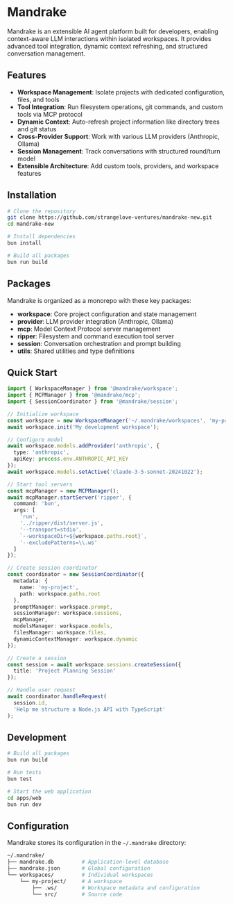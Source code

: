 # Mandrake

Mandrake is an extensible AI agent platform built for developers, enabling context-aware LLM interactions within isolated workspaces. It provides advanced tool integration, dynamic context refreshing, and structured conversation management.

## Features

- **Workspace Management**: Isolate projects with dedicated configuration, files, and tools
- **Tool Integration**: Run filesystem operations, git commands, and custom tools via MCP protocol
- **Dynamic Context**: Auto-refresh project information like directory trees and git status
- **Cross-Provider Support**: Work with various LLM providers (Anthropic, Ollama)
- **Session Management**: Track conversations with structured round/turn model
- **Extensible Architecture**: Add custom tools, providers, and workspace features

## Installation

```bash
# Clone the repository
git clone https://github.com/strangelove-ventures/mandrake-new.git
cd mandrake-new

# Install dependencies
bun install

# Build all packages
bun run build
```

## Packages

Mandrake is organized as a monorepo with these key packages:

- **workspace**: Core project configuration and state management
- **provider**: LLM provider integration (Anthropic, Ollama)
- **mcp**: Model Context Protocol server management  
- **ripper**: Filesystem and command execution tool server
- **session**: Conversation orchestration and prompt building
- **utils**: Shared utilities and type definitions

## Quick Start

```typescript
import { WorkspaceManager } from '@mandrake/workspace';
import { MCPManager } from '@mandrake/mcp';
import { SessionCoordinator } from '@mandrake/session';

// Initialize workspace
const workspace = new WorkspaceManager('~/.mandrake/workspaces', 'my-project');
await workspace.init('My development workspace');

// Configure model
await workspace.models.addProvider('anthropic', {
  type: 'anthropic',
  apiKey: process.env.ANTHROPIC_API_KEY
});
await workspace.models.setActive('claude-3-5-sonnet-20241022');

// Start tool servers
const mcpManager = new MCPManager();
await mcpManager.startServer('ripper', {
  command: 'bun',
  args: [
    'run',
    '../ripper/dist/server.js',
    '--transport=stdio',
    `--workspaceDir=${workspace.paths.root}`,
    '--excludePatterns=\\.ws'
  ]
});

// Create session coordinator
const coordinator = new SessionCoordinator({
  metadata: {
    name: 'my-project',
    path: workspace.paths.root
  },
  promptManager: workspace.prompt,
  sessionManager: workspace.sessions,
  mcpManager,
  modelsManager: workspace.models,
  filesManager: workspace.files,
  dynamicContextManager: workspace.dynamic
});

// Create a session
const session = await workspace.sessions.createSession({
  title: 'Project Planning Session'
});

// Handle user request
await coordinator.handleRequest(
  session.id,
  'Help me structure a Node.js API with TypeScript'
);
```

## Development

```bash
# Build all packages
bun run build

# Run tests
bun test

# Start the web application
cd apps/web
bun run dev
```

## Configuration

Mandrake stores its configuration in the `~/.mandrake` directory:

```sh
~/.mandrake/
├── mandrake.db         # Application-level database
├── mandrake.json       # Global configuration
└── workspaces/         # Individual workspaces
    └── my-project/     # A workspace
        ├── .ws/        # Workspace metadata and configuration
        └── src/        # Source code
```

